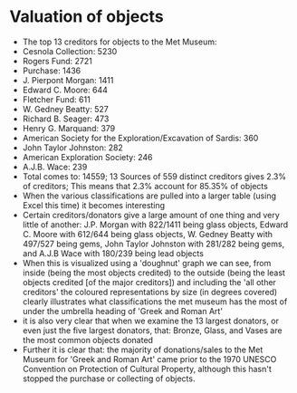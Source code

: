 # Valuation of objects
- The top 13 creditors for objects to the Met Museum:
 - Cesnola Collection: 5230
 - Rogers Fund: 2721
 - Purchase: 1436
 - J. Pierpont Morgan: 1411
 - Edward C. Moore: 644
 - Fletcher Fund: 611
 - W. Gedney Beatty: 527
 - Richard B. Seager: 473
 - Henry G. Marquand: 379
 - American Society for the Exploration/Excavation of Sardis: 360
 - John Taylor Johnston: 282
 - American Exploration Society: 246
 - A.J.B. Wace: 239
 - Total comes to: 14559; 13 Sources of 559 distinct creditors gives 2.3% of creditors; This means that 2.3% account for 85.35% of objects
- When the various classifications are pulled into a larger table (using Excel this time) it becomes interesting
 - Certain creditors/donators give a large amount of one thing and very little of another: J.P. Morgan with 822/1411 being glass objects, Edward C. Moore with 612/644 being glass objects, W. Gedney Beatty with 497/527 being gems, John Taylor Johnston with 281/282 being gems, and A.J.B Wace with 180/239 being lead objects
 - When this is visualized using a 'doughnut' graph we can see, from inside (being the most objects credited) to the outside (being the least objects credited [of the major creditors]) and including the 'all other creditors' the coloured representations by size (in degrees covered) clearly illustrates what classifications the met museum has the most of under the umbrella heading of 'Greek and Roman Art'
 - it is also very clear that when we examine the 13 largest donators, or even just the five largest donators, that: Bronze, Glass, and Vases are the most common objects donated
 - Further it is clear that: the majority of donations/sales to the Met Museum for 'Greek and Roman Art' came prior to the 1970 UNESCO Convention on Protection of Cultural Property, although this hasn't stopped the purchase or collecting of objects.